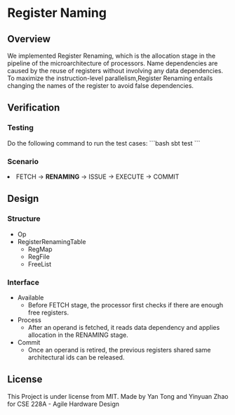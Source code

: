 <h1>Register Naming</h1>
<h2>Overview</h2>
   We implemented Register Renaming, which is the allocation stage in the pipeline of the microarchitecture of processors.
   Name dependencies are caused by the reuse of registers without involving any data dependencies. 
   To maximize the instruction-level parallelism,Register Renaming entails changing the names of the register to avoid false dependencies.

<h2>Verification</h2>
<h3>Testing</h3>
   Do the following command to run the test cases: 
   ```bash
   sbt test
   ```
<h3>Scenario</h3>
   <li>FETCH -> <b>RENAMING</b> -> ISSUE -> EXECUTE -> COMMIT

<h2>Design</h2>
   <h3>Structure</h3>
      <ul>
        <li>Op</li>
        <li>RegisterRenamingTable
            <ul>
                <li>RegMap</li>
                <li>RegFile</li>
                <li>FreeList</li>
            </ul>
        </li>
      </ul>

   <h3>Interface</h3>
      <ul>
        <li>Available
            <ul>
                <li>Before FETCH stage, the processor first checks if there are enough free registers.</li>
            </ul>
        </li>
        <li>Process
            <ul>
                <li>After an operand is fetched, it reads data dependency and applies allocation in the RENAMING stage.</li>
            </ul>
        </li>
        <li>Commit
            <ul>
                <li>Once an operand is retired, the previous registers shared same architectural ids can be released.</li>
            </ul>
        </li>
      </ul>

<h2>License</h2>
This Project is under license from MIT.
Made by Yan Tong and Yinyuan Zhao for CSE 228A - Agile Hardware Design